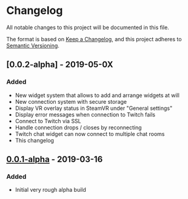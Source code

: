 # Changelog
All notable changes to this project will be documented in this file.

The format is based on [Keep a Changelog](https://keepachangelog.com/en/1.0.0/),
and this project adheres to [Semantic Versioning](https://semver.org/spec/v2.0.0.html).

## [0.0.2-alpha] - 2019-05-0X
### Added
- New widget system that allows to add and arrange widgets at will
- New connection system with secure storage
- Display VR overlay status in SteamVR under "General settings"
- Display error messages when connection to Twitch fails
- Connect to Twitch via SSL
- Handle connection drops / closes by reconnecting
- Twitch chat widget can now connect to multiple chat rooms
- This changelog

## [0.0.1-alpha] - 2019-03-16
### Added
- Initial very rough alpha build

[Unreleased]: https://github.com/relamptk/vr-streaming-overlay/compare/0.0.1-alpha...HEAD
[0.0.1-alpha]: https://github.com/relamptk/vr-streaming-overlay/releases/tag/0.0.1-alpha
